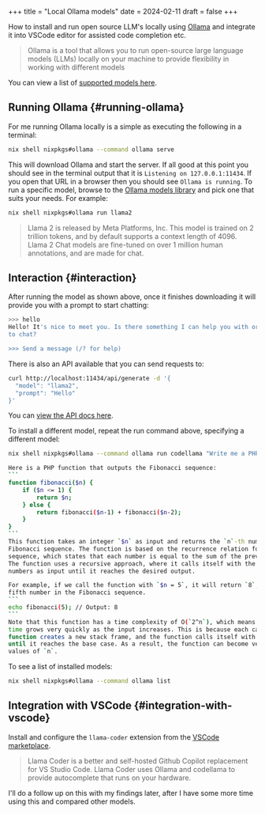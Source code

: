 +++
title = "Local Ollama models"
date = 2024-02-11
draft = false
+++

How to install and run open source LLM's locally using [Ollama](https://ollama.com/) and integrate it into VSCode editor for assisted code completion etc.

<!--more-->

> Ollama is a tool that allows you to run open-source large language models (LLMs) locally on your machine to provide flexibility in working with different models

You can view a list of [supported models here](https://ollama.com/library).


## Running Ollama {#running-ollama}

For me running Ollama locally is a simple as executing the following in a terminal:

```bash
nix shell nixpkgs#ollama --command ollama serve
```

This will download Ollama and start the server. If all good at this point you should see in the terminal output that it is `Listening on 127.0.0.1:11434`. If you open that URL in a browser then you should see `Ollama is running`.
To run a specific model, browse to the [Ollama models library](https://ollama.com/library) and pick one that suits your needs. For example:

```bash
nix shell nixpkgs#ollama run llama2
```

> Llama 2 is released by Meta Platforms, Inc. This model is trained on 2 trillion tokens, and by default supports a context length of 4096. Llama 2 Chat models are fine-tuned on over 1 million human annotations, and are made for chat.


## Interaction {#interaction}

After running the model as shown above, once it finishes downloading it will provide you with a prompt to start chatting:

```bash
>>> hello
Hello! It's nice to meet you. Is there something I can help you with or would you like
to chat?

>>> Send a message (/? for help)
```

There is also an API available that you can send requests to:

```bash
curl http://localhost:11434/api/generate -d '{
  "model": "llama2",
  "prompt": "Hello"
}'
```

You can [view the API docs here](https://github.com/ollama/ollama/blob/main/docs/api.md).

To install a different model, repeat the run command above, specifying a different model:

````bash
nix shell nixpkgs#ollama --command ollama run codellama "Write me a PHP function that outputs the fibonacci sequence"

Here is a PHP function that outputs the Fibonacci sequence:
```
function fibonacci($n) {
    if ($n <= 1) {
        return $n;
    } else {
        return fibonacci($n-1) + fibonacci($n-2);
    }
}
```
This function takes an integer `$n` as input and returns the `n`-th number in the
Fibonacci sequence. The function is based on the recurrence relation for the Fibonacci
sequence, which states that each number is equal to the sum of the previous two numbers.
The function uses a recursive approach, where it calls itself with the previous two
numbers as input until it reaches the desired output.

For example, if we call the function with `$n = 5`, it will return `8`, since `8` is the
fifth number in the Fibonacci sequence.
```
echo fibonacci(5); // Output: 8
```
Note that this function has a time complexity of O(`2^n`), which means that the running
time grows very quickly as the input increases. This is because each call to the
function creates a new stack frame, and the function calls itself with smaller inputs
until it reaches the base case. As a result, the function can become very slow for large
values of `n`.
````

To see a list of installed models:

````bash
nix shell nixpkgs#ollama --command ollama list
````


## Integration with VSCode {#integration-with-vscode}

Install and configure the `llama-coder` extension from the [VSCode marketplace](https://marketplace.visualstudio.com/items?itemName=ex3ndr.llama-coder).

> Llama Coder is a better and self-hosted Github Copilot replacement for VS Studio Code. Llama Coder uses Ollama and codellama to provide autocomplete that runs on your hardware.

I'll do a follow up on this with my findings later, after I have some more time using this and compared other models.
